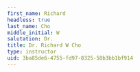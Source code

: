 ```yaml
---
first_name: Richard
headless: true
last_name: Cho
middle_initial: W
salutation: Dr.
title: Dr. Richard W Cho
type: instructor
uid: 3ba85de6-4755-fd97-8325-58b3bb1bf914
---
```

